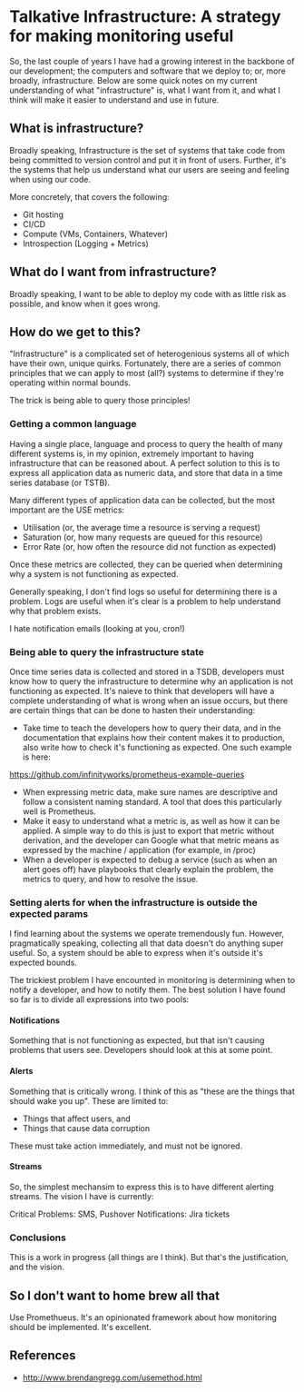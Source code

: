 # Talkative Infrastructure: A strategy for making monitoring useful

So, the last couple of years I have had a growing interest in the backbone of our development; the computers and
software that we deploy to; or, more broadly, infrastructure. Below are some quick notes on my current understanding
of what "infrastructure" is, what I want from it, and what I think will make it easier to understand and use in
future.

## What is infrastructure?

Broadly speaking, Infrastructure is the set of systems that take code from being committed to version control and
put it in front of users. Further, it's the systems that help us understand what our users are seeing and feeling
when using our code.

More concretely, that covers the following:

- Git hosting
- CI/CD
- Compute (VMs, Containers, Whatever)
- Introspection (Logging + Metrics)

## What do I want from infrastructure?

Broadly speaking, I want to be able to deploy my code with as little risk as possible, and know when it goes wrong.

## How do we get to this?

"Infrastructure" is a complicated set of heterogenious systems all of which have their own, unique quirks. 
Fortunately, there are a series of common principles that we can apply to most (all?) systems to determine if they're
operating within normal bounds.

The trick is being able to query those principles!

### Getting a common language

Having a single place, language and process to query the health of many different systems is, in my opinion, extremely
important to having infrastructure that can be reasoned about. A perfect solution to this is to express all application
data as numeric data, and store that data in a time series database (or TSTB).

Many different types of application data can be collected, but the most important are the USE metrics:

- Utilisation (or, the average time a resource is serving a request)
- Saturation (or, how many requests are queued for this resource)
- Error Rate (or, how often the resource did not function as expected)

Once these metrics are collected, they can be queried when determining why a system is not functioning as expected.

Generally speaking, I don't find logs so useful for determining there is a problem. Logs are useful when it's clear
is a problem to help understand why that problem exists.

I hate notification emails (looking at you, cron!)

### Being able to query the infrastructure state

Once time series data is collected and stored in a TSDB, developers must know how to query the infrastructure to
determine why an application is not functioning as expected. It's naieve to think that developers will have a complete
understanding of what is wrong when an issue occurs, but there are certain things that can be done to hasten their
understanding:

- Take time to teach the developers how to query their data, and in the documentation that explains how their content
  makes it to production, also write how to check it's functioning as expected. One such example is here:

https://github.com/infinityworks/prometheus-example-queries

- When expressing metric data, make sure names are descriptive and follow a consistent naming standard. A tool that
  does this particularly well is Prometheus.
- Make it easy to understand what a metric is, as well as how it can be applied. A simple way to do this is just to
  export that metric without derivation, and the developer can Google what that metric means as expressed by the
  machine / application (for example, in /proc)
- When a developer is expected to debug a service (such as when an alert goes off) have playbooks that clearly explain
  the problem, the metrics to query, and how to resolve the issue. 

### Setting alerts for when the infrastructure is outside the expected params

I find learning about the systems we operate tremendously fun. However, pragmatically speaking, collecting all that
data doesn't do anything super useful. So, a system should be able to express when it's outside it's expected bounds.

The trickiest problem I have encounted in monitoring is determining when to notify a developer, and how to notify them.
The best solution I have found so far is to divide all expressions into two pools:

#### Notifications

Something that is not functioning as expected, but that isn't causing problems that users see. Developers
should look at this at some point.

#### Alerts

Something that is critically wrong. I think of this as "these are the things that should wake you up". These are
limited to:

- Things that affect users, and
- Things that cause data corruption

These must take action immediately, and must not be ignored.

#### Streams

So, the simplest mechansim to express this is to have different alerting streams. The vision I have is currently:

Critical Problems: SMS, Pushover
Notifications: Jira tickets

### Conclusions

This is a work in progress (all things are I think). But that's the justification, and the vision.

## So I don't want to home brew all that

Use Promethueus. It's an opinionated framework about how monitoring should be implemented. It's excellent.

## References

- http://www.brendangregg.com/usemethod.html
